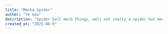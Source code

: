```yaml
---
title: "Mecha Spider"
author: "Ye Gao"
description: "Spider ball mech thingy, well not really a spider but more of a quadruped robot. Kinda of like this [video](https://www.youtube.com/watch?v=aXzuMHtgagU) but like bigger and cooler"
created_at: "2025-06-9"
---
```

